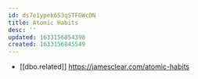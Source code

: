 ```yaml
---
id: ds7e1ypek653qSTFGWcDN
title: Atomic Habits
desc: ''
updated: 1633156854398
created: 1633156845549
---
```


- [[dbo.related]] https://jamesclear.com/atomic-habits
